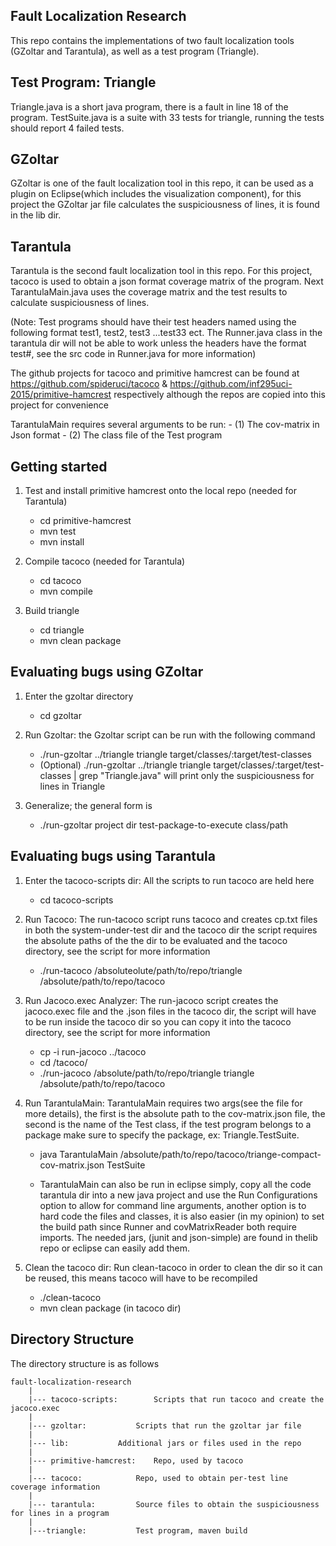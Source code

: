 Fault Localization Research 
---------------------------
This repo contains the implementations of two fault localization tools (GZoltar and Tarantula), 
as well as a test program (Triangle).

Test Program: Triangle
----------------------
Triangle.java is a short java program, there is a fault in line 18 of the program.
TestSuite.java is a suite with 33 tests for triangle, running the tests should report 4 failed tests.

GZoltar
-------
GZoltar is one of the fault localization tool in this repo, it can be used as a plugin on Eclipse(which includes the visualization component), 
for this project the GZoltar jar file calculates the suspiciousness of lines, it is found in the lib dir. 

Tarantula
---------
Tarantula is the second fault localization tool in this repo. For this project, tacoco is used to obtain a json format coverage matrix of the program.
Next TarantulaMain.java uses the coverage matrix and the test results to calculate suspiciousness of lines.

(Note: Test programs should have their test headers named using the following format test1, test2, test3 ...test33 ect. The Runner.java class in the tarantula
dir will not be able to work unless the headers have the format test#, see the src code in Runner.java for more information)

The github projects for tacoco and primitive hamcrest can be found at https://github.com/spideruci/tacoco & https://github.com/inf295uci-2015/primitive-hamcrest 
respectively although the repos are copied into this project for convenience

TarantulaMain requires several arguments to be run:
	- (1) The cov-matrix in Json format
	- (2) The class file of the Test program


Getting started
---------------
1. Test and install primitive hamcrest onto the local repo (needed for Tarantula)
	- cd primitive-hamcrest
	- mvn test
	- mvn install

2. Compile tacoco (needed for Tarantula)
	- cd tacoco
	- mvn compile

3. Build triangle
	- cd triangle
	- mvn clean package

Evaluating bugs using GZoltar
-----------------------------
1. Enter the gzoltar directory
	- cd gzoltar

2. Run Gzoltar: the Gzoltar script can be run with the following command
	- ./run-gzoltar ../triangle triangle target/classes/:target/test-classes
	- (Optional) ./run-gzoltar ../triangle triangle target/classes/:target/test-classes | grep "Triangle.java" will print only the suspiciousness for lines in Triangle

3. Generalize; the general form is 
	- ./run-gzoltar project dir test-package-to-execute class/path


Evaluating bugs using Tarantula
-------------------------------
1. Enter the tacoco-scripts dir: All the scripts to run tacoco are held here
	- cd tacoco-scripts

2. Run Tacoco: The run-tacoco script runs tacoco and creates cp.txt files in both the system-under-test dir and the tacoco dir the script requires the absolute paths of the
the dir to be evaluated and the tacoco directory, see the script for more information 
 
	- ./run-tacoco /absoluteolute/path/to/repo/triangle /absolute/path/to/repo/tacoco

3. Run Jacoco.exec Analyzer: The run-jacoco script creates the jacoco.exec file and the .json files in the tacoco dir, the script will have to be run inside the tacoco dir so you can copy it into the tacoco directory, see the script for more information 

	- cp -i run-jacoco ../tacoco
	- cd /tacoco/
	- ./run-jacoco /absolute/path/to/repo/triangle triangle /absolute/path/to/repo/tacoco

4. Run TarantulaMain: TarantulaMain requires two args(see the file for more details), the first is the absolute path to the cov-matrix.json file, the second is the name of the Test class, if the test program belongs to a package make sure to specify the package, ex: Triangle.TestSuite.
	- java TarantulaMain /absolute/path/to/repo/tacoco/triange-compact-cov-matrix.json TestSuite

	- TarantulaMain can also be run in eclipse simply, copy all the code tarantula dir into a new java project and use the Run Configurations option to allow for command line arguments, another option is to
hard code the files and classes, it is also easier (in my opinion) to set the build path since Runner and covMatrixReader both require imports. The needed jars, (junit and json-simple) are found in thelib repo or eclipse can easily add them. 

5. Clean the tacoco dir: Run clean-tacoco in order to clean the dir so it can be reused, this means tacoco will have to be recompiled
	- ./clean-tacoco
	- mvn clean package (in tacoco dir)

Directory Structure
-------------------
The directory structure is as follows
	
	fault-localization-research
		|
		|--- tacoco-scripts:		Scripts that run tacoco and create the jacoco.exec
		|
		|--- gzoltar:			Scripts that run the gzoltar jar file
		|
		|--- lib:			Additional jars or files used in the repo
		|
		|--- primitive-hamcrest:	Repo, used by tacoco
		|
		|--- tacoco:			Repo, used to obtain per-test line coverage information
		|
		|--- tarantula:			Source files to obtain the suspiciousness for lines in a program
		|
		|---triangle:			Test program, maven build


	



